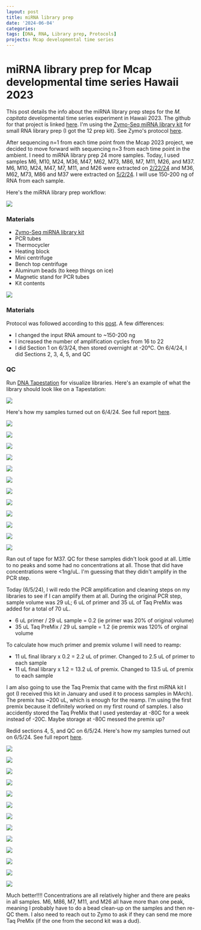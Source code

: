 ```yaml
---
layout: post
title: miRNA library prep
date: '2024-06-04'
categories:
tags: [DNA, RNA, Library prep, Protocols]
projects: Mcap developmental time series 
---
```


# miRNA library prep for Mcap developmental time series Hawaii 2023

This post details the info about the miRNA library prep steps for the *M. capitata* developmental time series experiment in Hawaii 2023. The github for that project is linked [here](https://github.com/JillAshey/Hawaii_Developmental_TimeSeries). I'm using the [Zymo-Seq miRNA library kit](https://www.zymoresearch.com/products/zymo-seq-mirna-library-kit) for small RNA library prep (I got the 12 prep kit). See Zymo's protocol [here](https://files.zymoresearch.com/protocols/r3006_r3007-zymo-seq_mirna_library_kit.pdf). 

After sequencing n=1 from each time point from the Mcap 2023 project, we decided to move forward with sequencing n=3 from each time point in the ambient. I need to miRNA library prep 24 more samples. Today, I used samples M6, M10, M24, M36, M47, M62, M73, M86, M7, M11, M26, and M37. M6, M10, M24, M47, M7, M11, and M26 were extracted on [2/22/24](https://github.com/JillAshey/JillAshey_Putnam_Lab_Notebook/blob/master/_posts/2024-02-22-MiniprepPlus-DNA%3ARNA-extractions-McapLarvae-DT.md) and M36, M62, M73, M86 and M37 were extracted on [5/2/24](https://github.com/JillAshey/JillAshey_Putnam_Lab_Notebook/blob/master/_posts/2024-05-02-MiniprepPlus-DNA%3ARNA-extractions-McapLarvae-DT.md). I will use 150-200 ng of RNA from each sample. 

Here's the miRNA library prep workflow: 

![](https://raw.githubusercontent.com/JillAshey/JillAshey_Putnam_Lab_Notebook/master/images/miRNA_lib_prep_workflow.png)

### Materials 

- [Zymo-Seq miRNA library kit](https://www.zymoresearch.com/products/zymo-seq-mirna-library-kit)
- PCR tubes 
- Thermocycler 
- Heating block 
- Mini centrifuge
- Bench top centrifuge  
- Aluminum beads (to keep things on ice)
- Magnetic stand for PCR tubes 
- Kit contents 

![](https://raw.githubusercontent.com/JillAshey/JillAshey_Putnam_Lab_Notebook/master/images/miRNA_lib_prep_contents.png)

### Materials 

Protocol was followed according to this [post](https://github.com/JillAshey/JillAshey_Putnam_Lab_Notebook/blob/master/_posts/2024-01-09-Zymo-miRNA-Library-Prep.md). A few differences: 

- I changed the input RNA amount to ~150-200 ng
- I increased the number of amplification cycles from 16 to 22
- I did Section 1 on 6/3/24, then stored overnight at -20°C. On 6/4/24, I did Sections 2, 3, 4, 5, and QC 

### QC 

Run [DNA Tapestation](https://github.com/meschedl/MESPutnam_Open_Lab_Notebook/blob/master/_posts/2019-07-30-DNA-Tapestation.md) for visualize libraries. Here's an example of what the library should look like on a Tapestation: 

![](https://raw.githubusercontent.com/JillAshey/JillAshey_Putnam_Lab_Notebook/master/images/DT_mcap2023/miRNA_library_visual_example.png)

Here's how my samples turned out on 6/4/24. See full report [here](https://github.com/JillAshey/JillAshey_Putnam_Lab_Notebook/blob/master/images/tapestation/DNA_miRNA_2024-06-04.pdf).

![](https://raw.githubusercontent.com/JillAshey/JillAshey_Putnam_Lab_Notebook/master/images/tapestation/DNA_TS_overview_20240604.png)

![](https://raw.githubusercontent.com/JillAshey/JillAshey_Putnam_Lab_Notebook/master/images/tapestation/DNA_TS_M6_20240604.png) 

![](https://raw.githubusercontent.com/JillAshey/JillAshey_Putnam_Lab_Notebook/master/images/tapestation/DNA_TS_M10_20240604.png) 

![](https://raw.githubusercontent.com/JillAshey/JillAshey_Putnam_Lab_Notebook/master/images/tapestation/DNA_TS_M24_20240604.png) 

![](https://raw.githubusercontent.com/JillAshey/JillAshey_Putnam_Lab_Notebook/master/images/tapestation/DNA_TS_M36_20240604.png) 

![](https://raw.githubusercontent.com/JillAshey/JillAshey_Putnam_Lab_Notebook/master/images/tapestation/DNA_TS_M47_20240604.png) 

![](https://raw.githubusercontent.com/JillAshey/JillAshey_Putnam_Lab_Notebook/master/images/tapestation/DNA_TS_M62_20240604.png) 

![](https://raw.githubusercontent.com/JillAshey/JillAshey_Putnam_Lab_Notebook/master/images/tapestation/DNA_TS_M73_20240604.png) 

![](https://raw.githubusercontent.com/JillAshey/JillAshey_Putnam_Lab_Notebook/master/images/tapestation/DNA_TS_M86_20240604.png) 

![](https://raw.githubusercontent.com/JillAshey/JillAshey_Putnam_Lab_Notebook/master/images/tapestation/DNA_TS_M7_20240604.png) 

![](https://raw.githubusercontent.com/JillAshey/JillAshey_Putnam_Lab_Notebook/master/images/tapestation/DNA_TS_M11_20240604.png) 

![](https://raw.githubusercontent.com/JillAshey/JillAshey_Putnam_Lab_Notebook/master/images/tapestation/DNA_TS_M26_20240604.png) 

Ran out of tape for M37. QC for these samples didn't look good at all. Little to no peaks and some had no concentrations at all. Those that did have concentrations were <1ng/uL. I'm guessing that they didn't amplify in the PCR step. 

Today (6/5/24), I will redo the PCR amplification and cleaning steps on my libraries to see if I can amplify them at all. During the original PCR step, sample volume was 29 uL; 6 uL of primer and 35 uL of Taq PreMix was added for a total of 70 uL. 

- 6 uL primer / 29 uL sample = 0.2 (ie primer was 20% of original volume)
- 35 uL Taq PreMix / 29 uL sample = 1.2 (ie premix was 120% of orginal volume

To calculate how much primer and premix volume I will need to reamp: 

- 11 uL final library x 0.2 = 2.2 uL of primer. Changed to 2.5 uL of primer to each sample
- 11 uL final library x 1.2 = 13.2 uL of premix. Changed to 13.5 uL of premix to each sample

I am also going to use the Taq Premix that came with the first miRNA kit I got (I received this kit in January and used it to process samples in MArch). The premix has ~200 uL, which is enough for the reamp. I'm using the first premix because it definitely worked on my first round of samples. I also accidently stored the Taq PreMix that I used yesterday at -80C for a week instead of -20C. Maybe storage at -80C messed the premix up? 

Redid sections 4, 5, and QC on 6/5/24. Here's how my samples turned out on 6/5/24. See full report [here](https://github.com/JillAshey/JillAshey_Putnam_Lab_Notebook/blob/master/images/tapestation/DNA_miRNA_2024-06-05.pdf).

![](https://raw.githubusercontent.com/JillAshey/JillAshey_Putnam_Lab_Notebook/master/images/tapestation/DNA_TS_overview_20240605.png)

![](https://raw.githubusercontent.com/JillAshey/JillAshey_Putnam_Lab_Notebook/master/images/tapestation/DNA_TS_M6_20240605.png) 

![](https://raw.githubusercontent.com/JillAshey/JillAshey_Putnam_Lab_Notebook/master/images/tapestation/DNA_TS_M10_20240605.png) 

![](https://raw.githubusercontent.com/JillAshey/JillAshey_Putnam_Lab_Notebook/master/images/tapestation/DNA_TS_M24_20240605.png) 

![](https://raw.githubusercontent.com/JillAshey/JillAshey_Putnam_Lab_Notebook/master/images/tapestation/DNA_TS_M36_20240605.png) 

![](https://raw.githubusercontent.com/JillAshey/JillAshey_Putnam_Lab_Notebook/master/images/tapestation/DNA_TS_M47_20240605.png) 

![](https://raw.githubusercontent.com/JillAshey/JillAshey_Putnam_Lab_Notebook/master/images/tapestation/DNA_TS_M62_20240605.png) 

![](https://raw.githubusercontent.com/JillAshey/JillAshey_Putnam_Lab_Notebook/master/images/tapestation/DNA_TS_M73_20240605.png) 

![](https://raw.githubusercontent.com/JillAshey/JillAshey_Putnam_Lab_Notebook/master/images/tapestation/DNA_TS_M86_20240605.png) 

![](https://raw.githubusercontent.com/JillAshey/JillAshey_Putnam_Lab_Notebook/master/images/tapestation/DNA_TS_M7_20240605.png) 

![](https://raw.githubusercontent.com/JillAshey/JillAshey_Putnam_Lab_Notebook/master/images/tapestation/DNA_TS_M11_20240605.png) 

![](https://raw.githubusercontent.com/JillAshey/JillAshey_Putnam_Lab_Notebook/master/images/tapestation/DNA_TS_M26_20240605.png) 

![](https://raw.githubusercontent.com/JillAshey/JillAshey_Putnam_Lab_Notebook/master/images/tapestation/DNA_TS_M37_20240605.png) 

Much better!!!! Concentrations are all relatively higher and there are peaks in all samples. M6, M86, M7, M11, and M26 all have more than one peak, meaning I probably have to do a bead clean-up on the samples and then re-QC them. I also need to reach out to Zymo to ask if they can send me more Taq PreMix (if the one from the second kit was a dud). 